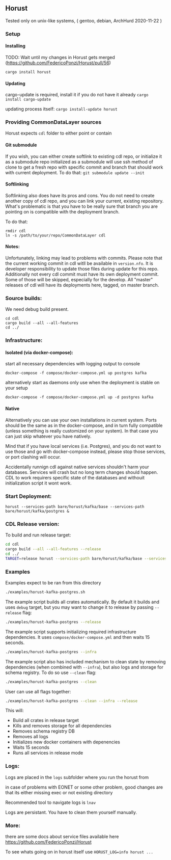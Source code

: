 
## Horust

Tested only on unix-like systems, ( gentoo, debian, ArchHurd 2020-11-22  )

### Setup

#### Installing
TODO: Wait until my changes in Horust gets merged (https://github.com/FedericoPonzi/Horust/pull/56)

```
cargo install horust
```

#### Updating
cargo-update is required, install it if you do not have it already
`cargo install cargo-update`

updating process itself:
`cargo install-update horust`

### Providing CommonDataLayer sources
Horust expects `cdl` folder to either point or contain

#### Git submodule
If you wish, you can either create softlink to existing cdl repo, or initialize it as a submodule
repo initialized as a submodule will use ssh method of clone to get a fresh repo with specific commit and branch that should work with current deployment.
To do that:
`git submodule update --init`


#### Softlinking
Softlinking also does have its pros and cons.
You do not need to create another copy of cdl repo, and you can link your current, existing repository.
What's problematic is that you have to be really sure that branch you are pointing on is compatible with the deployment branch.

To do that:
```
rmdir cdl
ln -s /path/to/your/repo/CommonDataLayer cdl
```

#### Notes:
Unfortunately, linking may lead to problems with commits.
Please note that the current working commit in cdl witll be available in `version.nfo`.
It is developer responsibility to update those files during update for this repo.
Additionally not every cdl commit must have its own deployment commit. Some of those will be skipped, especially for the develop.
All "master" releases of cdl will have its deployments here, tagged, on master branch.


### Source builds:
We need debug build present.
```
cd cdl
cargo build --all --all-features
cd ../
```

### Infrastructure:

#### Isolated (via docker-compose):
start all necessary dependencies with logging output to console
```
docker-compose -f compose/docker-compose.yml up postgres kafka
```

alternatively start as daemons  only use when the deployment is stable on your setup
```
docker-compose -f compose/docker-compose.yml up -d postgres kafka
```

#### Native
Alternatively you can use your own installations in current system. Ports should be the same as in the docker-compose, and in turn fully compatible (unless something is really customized on your system). In that case you can just skip whatever you have natively.

Mind that if you have local services (i.e. Postgres), and you do not want to use those and go with docker-compose instead, please stop those services, or port clashing will occur.

Accidentally runnign cdl against native services shouldn't harm your databases. Services will crash but no long term changes should happen. CDL to work requirers specific state of the databases and withouit initialization script it wont work.

### Start Deployment:

```
horust --services-path bare/horust/kafka/base --services-path bare/horust/kafka/postgres &
```

### CDL Release version:
To build and run release target:

``` sh
cd cdl
cargo build --all --all-features --release
cd ../
TARGET=release horust --services-path bare/horust/kafka/base --services-path bare/horust/kafka/postgres
```

### Examples
Examples expect to be ran from this directory

``` sh
./examples/horust-kafka-postgres.sh
```
The example script builds all crates automatically. By default it builds and uses `debug` target, but you may want to change it to release by passing `--release` flag:

``` sh
./examples/horust-kafka-postgres --release
```

The example script supports initializing required infrastructure dependencies. It uses `compose/docker-compose.yml` and then waits 15 seconds.

``` sh
./examples/horust-kafka-postgres --infra
```

The example script also has included mechanism to clean state by removing dependencies (when combined with `--infra`), but also logs and storage for schema registry. To do so use `--clean` flag:

``` sh
./examples/horust-kafka-postgres --clean
```

User can use all flags together:

``` sh
./examples/horust-kafka-postgres --clean --infra --release
```
This will:

* Build all crates in release target
* Kills and removes storage for all dependencies
* Removes schema registry DB
* Removes all logs
* Initializes new docker containers with depenencies
* Waits 15 seconds
* Runs all services in release mode

### Logs:
Logs are placed in the `logs` subfolder where you run the horust from

in case of problems with EONET or some other problem, good changes are
that its either missing exec or not existing directory

Recommended tool to navigate logs is `lnav`

Logs are persistant. You have to clean them yourself manually.

### More:
there are some docs about service files available here https://github.com/FedericoPonzi/Horust

To see whats going on in horust itself use
`HORUST_LOG=info horust ...`

